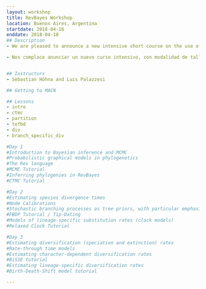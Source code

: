 ```yaml
---
layout: workshop
title: RevBayes Workshop
location: Buenos Aires, Argentina
startdate: 2018-04-16
enddate: 2018-04-18
## Description
- We are pleased to announce a new intensive short course on the use of RevBayes—the new MrBayes—focused on Bayesian phylogenetic tree inference and diversification rate estimation. The course will be free of charge,  three full days in length and, and will take place at Museo Argentino de Ciencias Naturales (MACN-CONICET), Buenos Aires, Argentina from the 16th to the 18th of April, 2018. This course is primarily funded by the BAYLAT (Germany), with  support from the MACN-CONICET.  The course will be primarily taught in English. Applications may be written in English or Spanish and should be submitted online here by March 15th, 2018. Preference will go towards students with background in phylogenetics and a compelling motivation for taking the course.

- Nos complace anunciar un nuevo curso intensivo, con modalidad de taller, destinado a estudiantes de grado y posgrado, acerca del uso de RevBayes—el nuevo MrBayes—enfocado en la inferencia de árboles filogenéticos y en la estimación de tasas de diversificación. El curso será gratuito, tendrá una duración de tres días, y se dictará en el Museo Argentino de Ciencias Naturales "Bernardino Rivadavia" (MACN-CONICET), entre los días 16 y 18 de Abril de 2018. Este curso estará  financiado por BAYLAT (Alemania), y contará con el apoyo del MACN-CONICET.  El curso será dictado principalmente en inglés.  Las solicitudes pueden estar escritas en inglés o en español y deben ser completadas online aquí  antes del 15 de Marzo de 2018. Se dará preferencia a estudiantes con conocimientos de filogenética y que estén desarrollando investigaciones relacionadas a los temas del curso. Se espera que todos los estudiantes tengan un nivel básico de inglés científico. 


## Instructors
- Sebastian Höhna and Luis Palazzesi

## Getting to MACN

## Lessons
- intro
- ctmc
- partition
- tefbd
- div
- branch_specific_div

#Day 1
#Introduction to Bayesian inference and MCMC
#Probabilistic graphical models in phylogenetics
#The Rev language
#MCMC Tutorial
#Inferring phylogenies in RevBayes
#CTMC Tutorial

#Day 2
#Estimating species divergence times
#Node Calibrations
#Stochastic branching processes as tree priors, with particular emphasis on the fossilized birth-death (FBD)
#FBDP Tutorial / Tip-Dating
#Models of lineage-specific substitution rates (clock models)
#Relaxed Clock Tutorial

#Day 3
#Estimating diversification (speciation and extinction) rates
#Rate-through time models
#Estimating character-dependent diversification rates
#BiSSE tutorial
#Estimating lineage-specific diversification rates
#Birth-Death-Shift model tutorial

---
```

